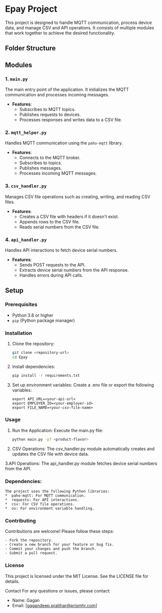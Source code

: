 # Epay Project

This project is designed to handle MQTT communication, process device data, and manage CSV and API operations. It consists of multiple modules that work together to achieve the desired functionality.

## Folder Structure

## Modules

### 1. `main.py`
The main entry point of the application. It initializes the MQTT communication and processes incoming messages.

- **Features**:
  - Subscribes to MQTT topics.
  - Publishes requests to devices.
  - Processes responses and writes data to a CSV file.

### 2. `mqtt_helper.py`
Handles MQTT communication using the `paho-mqtt` library.

- **Features**:
  - Connects to the MQTT broker.
  - Subscribes to topics.
  - Publishes messages.
  - Processes incoming MQTT messages.

### 3. `csv_handler.py`
Manages CSV file operations such as creating, writing, and reading CSV files.

- **Features**:
  - Creates a CSV file with headers if it doesn't exist.
  - Appends rows to the CSV file.
  - Reads serial numbers from the CSV file.

### 4. `api_handler.py`
Handles API interactions to fetch device serial numbers.

- **Features**:
  - Sends POST requests to the API.
  - Extracts device serial numbers from the API response.
  - Handles errors during API calls.

## Setup

### Prerequisites
- Python 3.8 or higher
- `pip` (Python package manager)

### Installation
1. Clone the repository:
   ```bash
   git clone <repository-url>
   cd Epay

2. Install dependencies:
    ```bash
    pip install -r requirements.txt

3. Set up environment variables: Create a .env file or export the following variables:
    ```
    export API_URL=<your-api-url>
    export EMPLOYER_ID=<your-employer-id>
    export FILE_NAME=<your-csv-file-name>

### Usage
1. Run the Application: Execute the main.py file:
    ```bash
    python main.py -pf <product-flavor>

2. CSV Operations:
    The csv_handler.py module automatically creates and updates the CSV file with device data.

3.API Operations:
    The api_handler.py module fetches device serial numbers from the API.

### Dependencies:
    The project uses the following Python libraries:
    *  paho-mqtt: For MQTT communication.
    *  requests: For API interactions.
    *  csv: For CSV file operations.
    *  os: For environment variable handling.



### Contributing
Contributions are welcome! Please follow these steps:

    - Fork the repository.
    - Create a new branch for your feature or bug fix.
    - Commit your changes and push the branch.
    - Submit a pull request.

### License
This project is licensed under the MIT License. See the LICENSE file for details.

Contact
For any questions or issues, please contact:

* Name: Gagan
* Email: [gagandeep.pratihar@prismhr.com]